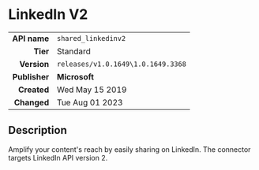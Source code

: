 # LinkedIn V2
| | |
|-:|-|
|**API name**|`shared_linkedinv2`|
|**Tier**|Standard|
|**Version**|`releases/v1.0.1649\1.0.1649.3368`|
|**Publisher**|**Microsoft**|
|**Created**|Wed May 15 2019|
|**Changed**|Tue Aug 01 2023|

## Description
Amplify your content's reach by easily sharing on LinkedIn. The connector targets LinkedIn API version 2.

